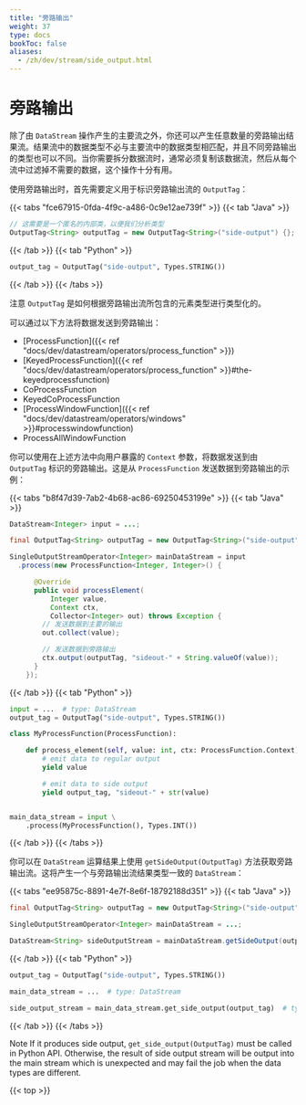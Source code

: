 ```yaml
---
title: "旁路输出"
weight: 37
type: docs
bookToc: false
aliases:
  - /zh/dev/stream/side_output.html
---
```

<!--
Licensed to the Apache Software Foundation (ASF) under one
or more contributor license agreements.  See the NOTICE file
distributed with this work for additional information
regarding copyright ownership.  The ASF licenses this file
to you under the Apache License, Version 2.0 (the
"License"); you may not use this file except in compliance
with the License.  You may obtain a copy of the License at

  http://www.apache.org/licenses/LICENSE-2.0

Unless required by applicable law or agreed to in writing,
software distributed under the License is distributed on an
"AS IS" BASIS, WITHOUT WARRANTIES OR CONDITIONS OF ANY
KIND, either express or implied.  See the License for the
specific language governing permissions and limitations
under the License.
-->

# 旁路输出



除了由 `DataStream` 操作产生的主要流之外，你还可以产生任意数量的旁路输出结果流。结果流中的数据类型不必与主要流中的数据类型相匹配，并且不同旁路输出的类型也可以不同。当你需要拆分数据流时，通常必须复制该数据流，然后从每个流中过滤掉不需要的数据，这个操作十分有用。

使用旁路输出时，首先需要定义用于标识旁路输出流的 `OutputTag`：

{{< tabs "fce67915-0fda-4f9c-a486-0c9e12ae739f" >}}
{{< tab "Java" >}}

```java
// 这需要是一个匿名的内部类，以便我们分析类型
OutputTag<String> outputTag = new OutputTag<String>("side-output") {};
```
{{< /tab >}}
{{< tab "Python" >}}
```python
output_tag = OutputTag("side-output", Types.STRING())
```
{{< /tab >}}
{{< /tabs >}}

注意 `OutputTag` 是如何根据旁路输出流所包含的元素类型进行类型化的。

可以通过以下方法将数据发送到旁路输出：

- [ProcessFunction]({{< ref "docs/dev/datastream/operators/process_function" >}})
- [KeyedProcessFunction]({{< ref "docs/dev/datastream/operators/process_function" >}}#the-keyedprocessfunction)
- CoProcessFunction
- KeyedCoProcessFunction
- [ProcessWindowFunction]({{< ref "docs/dev/datastream/operators/windows" >}}#processwindowfunction)
- ProcessAllWindowFunction

你可以使用在上述方法中向用户暴露的 `Context` 参数，将数据发送到由 `OutputTag` 标识的旁路输出。这是从 `ProcessFunction` 发送数据到旁路输出的示例：

{{< tabs "b8f47d39-7ab2-4b68-ac86-69250453199e" >}}
{{< tab "Java" >}}

```java
DataStream<Integer> input = ...;

final OutputTag<String> outputTag = new OutputTag<String>("side-output"){};

SingleOutputStreamOperator<Integer> mainDataStream = input
  .process(new ProcessFunction<Integer, Integer>() {

      @Override
      public void processElement(
          Integer value,
          Context ctx,
          Collector<Integer> out) throws Exception {
        // 发送数据到主要的输出
        out.collect(value);

        // 发送数据到旁路输出
        ctx.output(outputTag, "sideout-" + String.valueOf(value));
      }
    });
```

{{< /tab >}}
{{< tab "Python" >}}
```python
input = ...  # type: DataStream
output_tag = OutputTag("side-output", Types.STRING())

class MyProcessFunction(ProcessFunction):

    def process_element(self, value: int, ctx: ProcessFunction.Context):
        # emit data to regular output
        yield value

        # emit data to side output
        yield output_tag, "sideout-" + str(value)


main_data_stream = input \
    .process(MyProcessFunction(), Types.INT())
```
{{< /tab >}}
{{< /tabs >}}

你可以在 `DataStream` 运算结果上使用 `getSideOutput(OutputTag)` 方法获取旁路输出流。这将产生一个与旁路输出流结果类型一致的 `DataStream`：

{{< tabs "ee95875c-8891-4e7f-8e6f-18792188d351" >}}
{{< tab "Java" >}}

```java
final OutputTag<String> outputTag = new OutputTag<String>("side-output"){};

SingleOutputStreamOperator<Integer> mainDataStream = ...;

DataStream<String> sideOutputStream = mainDataStream.getSideOutput(outputTag);
```

{{< /tab >}}
{{< tab "Python" >}}
```python
output_tag = OutputTag("side-output", Types.STRING())

main_data_stream = ...  # type: DataStream

side_output_stream = main_data_stream.get_side_output(output_tag)  # type: DataStream
```
{{< /tab >}}
{{< /tabs >}}

<span class="label label-info">Note</span> If it produces side output, `get_side_output(OutputTag)`
must be called in Python API. Otherwise, the result of side output stream will be output into the
main stream which is unexpected and may fail the job when the data types are different.

{{< top >}}
